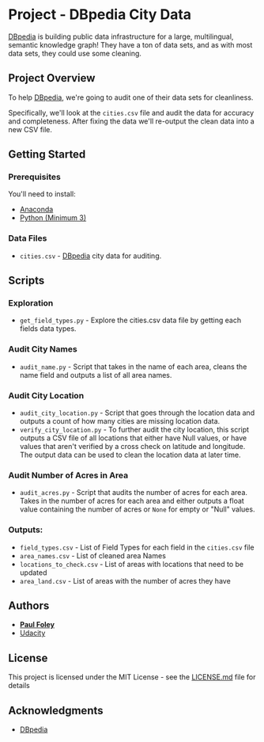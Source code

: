 # Project - DBpedia City Data

[DBpedia](http://wiki.dbpedia.org/) is building public data infrastructure for a large, multilingual, semantic knowledge graph! They have a ton of data sets, and as with most data sets, they could use some cleaning.


## Project Overview

To help [DBpedia](http://wiki.dbpedia.org/), we're going to audit one of their data sets for cleanliness.

Specifically, we'll look at the `cities.csv` file and audit the data for accuracy and completeness. After fixing the data we'll re-output the clean data into a new CSV file.


## Getting Started

### Prerequisites

You'll need to install:

* [Anaconda](https://www.continuum.io/downloads)
* [Python (Minimum 3)](https://www.continuum.io/blog/developer-blog/python-3-support-anaconda)

### Data Files

* `cities.csv` - [DBpedia](http://wiki.dbpedia.org/) city data for auditing.


## Scripts

### Exploration

* `get_field_types.py` - Explore the cities.csv data file by getting each fields data types.

### Audit City Names

* `audit_name.py` - Script that takes in the name of each area, cleans the name field and outputs a list of all area names.

### Audit City Location

* `audit_city_location.py` - Script that goes through the location data and outputs a count of how many cities are missing location data.
* `verify_city_location.py` - To further audit the city location, this script outputs a CSV file of all locations that either have Null values, or have values that aren't verified by a cross check on latitude and longitude. The output data can be used to clean the location data at later time.

### Audit Number of Acres in Area

* `audit_acres.py` - Script that audits the number of acres for each area. Takes in the number of acres for each area and either outputs a float value containing the number of acres or `None` for empty or "Null" values.

### Outputs:

* `field_types.csv` - List of Field Types for each field in the `cities.csv` file
* `area_names.csv` - List of cleaned area Names
* `locations_to_check.csv` - List of areas with locations that need to be updated
* `area_land.csv` - List of areas with the number of acres they have


## Authors

* **[Paul Foley](https://github.com/paulfoley)**
* [Udacity](https://www.udacity.com/)


## License

This project is licensed under the MIT License - see the [LICENSE.md](LICENSE.md) file for details


## Acknowledgments

* [DBpedia](http://wiki.dbpedia.org/)
